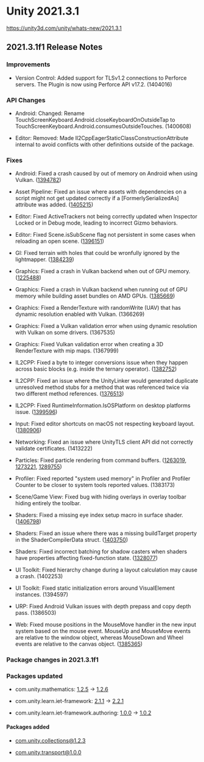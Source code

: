 # Unity 2021.3.1
https://unity3d.com/unity/whats-new/2021.3.1

## 2021.3.1f1 Release Notes


### Improvements
<ul>
<li>Version Control: Added support for TLSv1.2 connections to Perforce servers. The Plugin is now using Perforce API v17.2. (1404016)</li>
</ul>

### API Changes
<ul>
<li><p>Android: Changed: Rename TouchScreenKeyboard.Android.closeKeyboardOnOutsideTap to TouchScreenKeyboard.Android.consumesOutsideTouches. (1400608)</p></li>
<li><p>Editor: Removed: Made Il2CppEagerStaticClassConstructionAttribute internal to avoid conflicts with other definitions outside of the package.</p></li>
</ul>

### Fixes
<ul>
<li><p>Android: Fixed a crash caused by out of memory on Android when using Vulkan. (<a href="https://issuetracker.unity3d.com/issues/android-crash-with-signal-11-caused-by-null-pointer-dereference-on-android-device-when-using-vulkan-graphics-api">1394782</a>)</p></li>
<li><p>Asset Pipeline: Fixed an issue where assets with dependencies on a script might not get updated correctly if a [FormerlySerializedAs] attribute was added. (<a href="https://issuetracker.unity3d.com/issues/prefab-is-not-reimported-when-formerlyserializedas-is-added-to-script">1405215</a>)</p></li>
<li><p>Editor: Fixed ActiveTrackers not being correctly updated when Inspector Locked or in Debug mode, leading to incorrect Gizmo behaviors.</p></li>
<li><p>Editor: Fixed Scene.isSubScene flag not persistent in some cases when reloading an open scene. (<a href="https://issuetracker.unity3d.com/issues/scene-dot-issubscene-flag-does-not-persist-for-currently-opened-scenes-when-the-editor-is-restarted">1396151</a>)</p></li>
<li><p>GI: Fixed terrain with holes that could be wronfully ignored by the lightmapper. (<a href="https://issuetracker.unity3d.com/issues/users-terrain-object-with-holes-doesnt-get-a-lightmap-generated-whereas-its-copy-without-holes-gets-a-lightmap-generated">1384239</a>)</p></li>
<li><p>Graphics: Fixed a crash in Vulkan backend when out of GPU memory. (<a href="https://issuetracker.unity3d.com/issues/hdrp-vulkan-crash-on-vk-databuffer-createresource-on-opening-shader-graph-sample-project-with-vulkan-api">1225488</a>)</p></li>
<li><p>Graphics: Fixed a crash in Vulkan backend when running out of GPU memory while building asset bundles on AMD GPUs. (<a href="https://issuetracker.unity3d.com/issues/linux-vulkan-editor-crashes-due-to-memory-leak-when-building-assetbundles">1385669</a>)</p></li>
<li><p>Graphics: Fixed a RenderTexture with randomWrite (UAV) that has dynamic resolution enabled with Vulkan. (1366269)</p></li>
<li><p>Graphics: Fixed a Vulkan validation error when using dynamic resolution with Vulkan on some drivers. (1367535)</p></li>
<li><p>Graphics: Fixed Vulkan validation error when creating a 3D RenderTexture with mip maps. (1367999)</p></li>
<li><p>IL2CPP: Fixed a byte to integer conversions issue when they happen across basic blocks (e.g. inside the ternary operator). (<a href="https://issuetracker.unity3d.com/issues/ternary-operation-with-implicit-type-conversion-from-byte-returns-incorrect-value-when-the-operation-is-done-in-webgl-build">1382752</a>)</p></li>
<li><p>IL2CPP: Fixed an issue where the UnityLinker would generated duplicate unresolved method stubs for a method that was referenced twice via two different method references. (<a href="https://issuetracker.unity3d.com/issues/il2cpp-build-fails-when-project-includes-system-dot-drawing-dot-common-dot-dll">1376513</a>)</p></li>
<li><p>IL2CPP: Fixed RuntimeInformation.IsOSPlatform on desktop platforms issue. (<a href="https://issuetracker.unity3d.com/issues/windows-fails-to-identify-as-windows-when-building-the-project-using-il2cpp-scripting-backend">1399596</a>)</p></li>
<li><p>Input: Fixed editor shortcuts on macOS not respecting keyboard layout. (<a href="https://issuetracker.unity3d.com/issues/editor-shortucts-on-macos-do-not-respect-keyboard-layout">1380906</a>)</p></li>
<li><p>Networking: Fixed an issue where UnityTLS client API did not correctly validate certificates. (1413222)</p></li>
<li><p>Particles: Fixed particle rendering from command buffers. (<a href="https://issuetracker.unity3d.com/issues/particle-system-is-not-rendering-when-commandbuffer-dot-drawrenderer-is-used-with-scriptablerenderpass">1263019</a>, <a href="https://issuetracker.unity3d.com/issues/shuriken-particlesystem-is-not-rendered-into-a-texture-when-using-a-commandbuffer">1273221</a>, <a href="https://issuetracker.unity3d.com/issues/particle-system-doesnt-get-rendered-into-a-texture-when-using-a-commandbuffer">1289755</a>)</p></li>
<li><p>Profiler: Fixed reported "system used memory" in Profiler and Profiler Counter to be closer to system tools reported values. (1383173)</p></li>
<li><p>Scene/Game View: Fixed bug with hiding overlays in overlay toolbar hiding entirely the toolbar.</p></li>
<li><p>Shaders: Fixed a missing eye index setup macro in surface shader. (<a href="https://issuetracker.unity3d.com/issues/xr-built-in-rp-surface-shader-unity-setup-stereo-eye-index-post-vertex-is-missing-from-custom-surface-shader">1406798</a>)</p></li>
<li><p>Shaders: Fixed an issue where there was a missing buildTarget property in the ShaderCompilerData struct. (<a href="https://issuetracker.unity3d.com/issues/no-way-to-get-the-requested-build-target-from-ipreprocessshaders-callback">1403750</a>)</p></li>
<li><p>Shaders: Fixed incorrect batching for shadow casters when shaders have properties affecting fixed-function state. (<a href="https://issuetracker.unity3d.com/issues/shaders-controlling-cull-mode-via-a-property-get-incorrectly-rendered-in-the-shadow-caster-pass">1328077</a>)</p></li>
<li><p>UI Toolkit: Fixed hierarchy change during a layout calculation may cause a crash. (1402253)</p></li>
<li><p>UI Toolkit: Fixed static initialization errors around VisualElement instances. (1394597)</p></li>
<li><p>URP: Fixed Android Vulkan issues with depth prepass and copy depth pass. (1386503)</p></li>
<li><p>Web: Fixed mouse positions in the MouseMove handler in the new input system based on the mouse event. MouseUp and MouseMove events are relative to the window object, whereas MouseDown and Wheel events are relative to the canvas object. (<a href="https://issuetracker.unity3d.com/issues/mouse-position-is-offset-when-mouse-scrolling-in-webgl-build">1385365</a>)</p></li>
</ul>

### Package changes in 2021.3.1f1

### Packages updated
<ul>
<li><p>com.unity.mathematics: <a href="https://docs.unity3d.com/Packages/com.unity.mathematics@1.2//changelog/CHANGELOG.html">1.2.5</a> → <a href="https://docs.unity3d.com/Packages/com.unity.mathematics@1.2//changelog/CHANGELOG.html">1.2.6</a></p></li>
<li><p>com.unity.learn.iet-framework: <a href="https://docs.unity3d.com/Packages/com.unity.learn.iet-framework@2.1//changelog/CHANGELOG.html">2.1.1</a> → <a href="https://docs.unity3d.com/Packages/com.unity.learn.iet-framework@2.2//changelog/CHANGELOG.html">2.2.1</a></p></li>
<li><p>com.unity.learn.iet-framework.authoring: <a href="https://docs.unity3d.com/Packages/com.unity.learn.iet-framework.authoring@1.0//changelog/CHANGELOG.html">1.0.0</a> → <a href="https://docs.unity3d.com/Packages/com.unity.learn.iet-framework.authoring@1.0//changelog/CHANGELOG.html">1.0.2</a></p></li>
</ul>

#### Packages added
<ul>
<li><p><a href="https://docs.unity3d.com/Packages/com.unity.collections@1.2//changelog/CHANGELOG.html">com.unity.collections@1.2.3</a></p></li>
<li><p><a href="https://docs.unity3d.com/Packages/com.unity.transport@1.0//changelog/CHANGELOG.html">com.unity.transport@1.0.0</a></p></li>
</ul>
